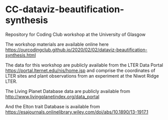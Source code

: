 # CC-dataviz-beautification-synthesis
Repository for Coding Club workshop at the University of Glasgow

The workshop materials are available online here https://ourcodingclub.github.io/2020/02/02/dataviz-beautification-synthesis.html

The data for this workshop are publicly available from the LTER Data Portal https://portal.lternet.edu/nis/home.jsp and comprise the coordinates of LTER sites and plant observations from an experiment at the Niwot Ridge LTER.

The Living Planet Database data are publicly available from http://www.livingplanetindex.org/data_portal

And the Elton trait Database is available from https://esajournals.onlinelibrary.wiley.com/doi/abs/10.1890/13-1917.1
